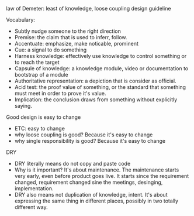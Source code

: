 law of Demeter: least of knowledge, loose coupling design guideline

Vocabulary:
- Subtly nudge someone to the right direction
- Premise: the claim that is used to inferr, follow.
- Accentuate: emphasize, make noticable, prominent
- Cue: a signal to do something
- Harness knowledge: effectively use knowledge to control something or to reach the target
- Capsule of knowledge: a knowledge module, video or documentation to bootstrap of a module
- Authoritative representation: a depiction that is consider as official.
- Acid test: the proof value of something, or the standard that something must meet in order to prove it's value.
- Implication: the conclusion draws from something without explicitly saying.


Good design is easy to change
- ETC: easy to change
- why loose coupling is good? Because it's easy to change
- why single responsibility is good? Because it's easy to change

DRY
- DRY literally means do not copy and paste code
- Why is it important? It's about maintenance. The maintenance starts very early, even before product goes live. It starts since the requirement changed, requirement changed sine the meetings, desinging, implementation.
- DRY also means not duplication of knowledge, intent. It's about expressing the same thing in different places, possibly in two totally different way.
